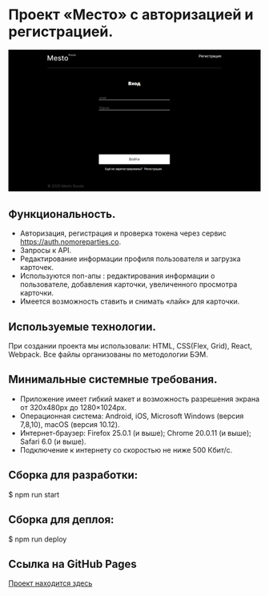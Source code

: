 # Проект «Место» c авторизацией и регистрацией.

![Alt-фото проекта](https://github.com/eugened503/react-mesto-auth/blob/master/src/images/present.jpg?raw=true)

## Функциональность.
* Авторизация, регистрация и проверка токена через сервис https://auth.nomoreparties.co.
* Запросы к API.
* Редактирование информации профиля пользователя и загрузка карточек.
* Используются поп-апы : редактирования информации о пользователе, добавления карточки, увеличенного просмотра  карточки.
* Имеется возможность ставить и снимать «лайк» для карточки.

## Используемые технологии.
При создании проекта мы использовали: HTML, СSS(Flex, Grid), React, Webpack. Все файлы организованы по методологии БЭМ.

## Минимальные системные требования.
* Приложение имеет гибкий макет и возможность разрешения экрана от 320x480px до 1280×1024px.
* Операционная система: Android, iOS, Microsoft Windows (версия 7,8,10), macOS (версия 10.12).
* Интернет-браузер: Firefox 25.0.1 (и выше); Chrome 20.0.11 (и выше); Safari 6.0 (и выше).
* Подключение к интернету со скоростью не ниже 500 Кбит/с.

## Сборка для разработки:
$ npm run start

## Сборка для деплоя:
$ npm run deploy

## Ссылка на GitHub Pages
[Проект находится здесь](https://eugened503.github.io/react-mesto-auth/)

